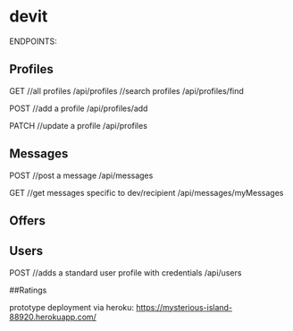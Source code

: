 # devit

ENDPOINTS:

## Profiles

GET
//all profiles
/api/profiles
//search profiles
/api/profiles/find

POST
//add a profile
/api/profiles/add

PATCH
//update a profile
/api/profiles

## Messages
POST
//post a message
/api/messages

GET
//get messages specific to dev/recipient
/api/messages/myMessages


## Offers

## Users
POST
//adds a standard user profile with credentials
/api/users


##Ratings


prototype deployment via heroku:
https://mysterious-island-88920.herokuapp.com/
